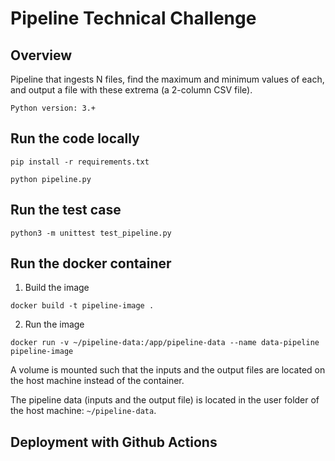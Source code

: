 # Pipeline Technical Challenge

## Overview
Pipeline that ingests N files, find the maximum and minimum values of each, and output a file with these extrema (a 2-column CSV file).

`Python version: 3.+`


## Run the code locally

```
pip install -r requirements.txt
```
```
python pipeline.py
```


## Run the test case
```
python3 -m unittest test_pipeline.py
```


## Run the docker container
1. Build the image

```
docker build -t pipeline-image .
```

2. Run the image

```
docker run -v ~/pipeline-data:/app/pipeline-data --name data-pipeline pipeline-image
```

A volume is mounted such that the inputs and the output files are located on the host machine instead of the container.

The pipeline data (inputs and the output file) is located in the user folder of the host machine: `~/pipeline-data`.


## Deployment with Github Actions